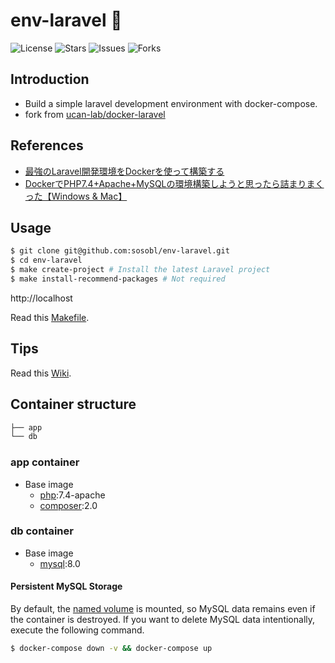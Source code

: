 # env-laravel 🐳

![License](https://img.shields.io/github/license/sosobl/env-laravel)
![Stars](https://img.shields.io/github/stars/sosobl/env-laravel)
![Issues](https://img.shields.io/github/issues/sosobl/env-laravel)
![Forks](https://img.shields.io/github/forks/sosobl/env-laravel)

## Introduction

- Build a simple laravel development environment with docker-compose.
- fork from [ucan-lab/docker-laravel](https://github.com/ucan-lab/docker-laravel)

## References

- [最強のLaravel開発環境をDockerを使って構築する](https://qiita.com/ucan-lab/items/5fc1281cd8076c8ac9f4)
- [DockerでPHP7.4+Apache+MySQLの環境構築しようと思ったら詰まりまくった【Windows & Mac】](https://qiita.com/buzzdark1212/items/b542161523aa324d9c3d)

## Usage

```bash
$ git clone git@github.com:sosobl/env-laravel.git
$ cd env-laravel
$ make create-project # Install the latest Laravel project
$ make install-recommend-packages # Not required
```

http://localhost

Read this [Makefile](https://github.com/sosobl/env-laravel/blob/master/Makefile).

## Tips

Read this [Wiki](https://github.com/sosobl/env-laravel/wiki).

## Container structure

```bash
├── app
└── db
```

### app container

- Base image
  - [php](https://hub.docker.com/_/php):7.4-apache
  - [composer](https://hub.docker.com/_/composer):2.0

### db container

- Base image
  - [mysql](https://hub.docker.com/_/mysql):8.0

#### Persistent MySQL Storage

By default, the [named volume](https://docs.docker.com/compose/compose-file/#volumes) is mounted, so MySQL data remains even if the container is destroyed.
If you want to delete MySQL data intentionally, execute the following command.

```bash
$ docker-compose down -v && docker-compose up
```
